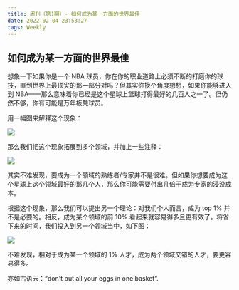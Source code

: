 ```yaml
---
title: 周刊（第1期）- 如何成为某一方面的世界最佳
date: 2022-02-04 23:53:27
tags: Weekly
---
```


## 如何成为某一方面的世界最佳

想象一下如果你是一个 NBA 球员，你在你的职业道路上必须不断的打磨你的球技，直到世界上最顶尖的那一部分对吗？但其实你换个角度想想，如果你能够进入到 NBA——那么意味着你已经是这个星球上篮球打得最好的几百人之一了。但仍然不够，你有可能是万年板凳球员。

用一幅图来解释这个现象：

![](https://tva1.sinaimg.cn/large/008i3skNly1gz5snj80n2j312w0lvaaq.jpg)

那么我们把这个现象拓展到多个领域，并加上一些注释：

![](https://tva1.sinaimg.cn/large/008i3skNly1gz5soov2vrj312w0lvabg.jpg)

其实不难发现，要成为一个领域的熟练者/专家并不是很难。但如果你想要成为这个星球上这个领域最好的那几个人，那么你可能需要付出几倍于成为专家的浸没成本。

根据这个现象，那么我们可以提出另一个理论：对我们个人而言，成为 top 1% 并不是必要的。相反，成为某个领域的前 10% 看起来就容易得多且更有效了。将省下来的时间，我们投入到另一个领域当中，如下图：

![](https://tva1.sinaimg.cn/large/008i3skNly1gz5stl5lm6j312w0lv756.jpg)

不难发现，相对于成为某一个领域的 1% 人才，成为两个领域交错的人才，要更容易得多。

亦如古语云：“don't put all your eggs in one basket”.
